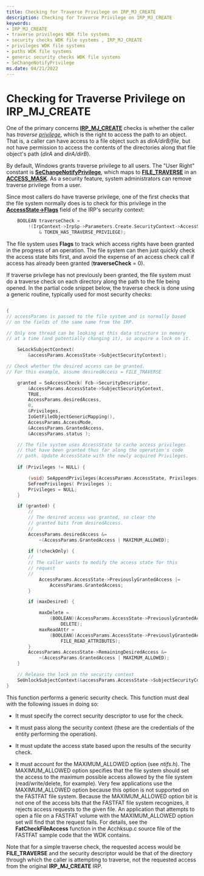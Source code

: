 ```yaml
---
title: Checking for Traverse Privilege on IRP_MJ_CREATE
description: Checking for Traverse Privilege on IRP_MJ_CREATE
keywords:
- IRP_MJ_CREATE
- traverse privileges WDK file systems
- security checks WDK file systems , IRP_MJ_CREATE
- privileges WDK file systems
- paths WDK file systems
- generic security checks WDK file systems
- SeChangeNotifyPrivilege
ms.date: 04/21/2022
---
```


# Checking for Traverse Privilege on IRP_MJ_CREATE

One of the primary concerns [**IRP_MJ_CREATE**](./irp-mj-create.md) checks is whether the caller has *traverse [privilege](privileges.md)*, which is the right to access the path to an object. That is, a caller can have access to a file object such as *dirA/dirB/file*, but not have permission to access the contents of the directories along that file object's path (*dirA* and *dirA/dirB*).

By default, Windows grants traverse privilege to all users. The "User Right" constant is [**SeChangeNotifyPrivilege**](/windows/win32/secauthz/privilege-constants), which maps to [**FILE_TRAVERSE**](/windows-hardware/drivers/ddi/wdm/nf-wdm-zwcreatefile) in an [**ACCESS_MASK**](access-mask.md). As a security feature, system administrators can remove traverse privilege from a user.

Since most callers do have traverse privilege, one of the first checks that the file system normally does is to check for this privilege in the [**AccessState->Flags**](/windows-hardware/drivers/ddi/wdm/ns-wdm-_access_state) field of the IRP's security context:

```cpp
    BOOLEAN traverseCheck = 
        !(IrpContext->IrpSp->Parameters.Create.SecurityContext->AccessState->Flags
            & TOKEN_HAS_TRAVERSE_PRIVILEGE);
```

The file system uses **Flags** to track which access rights have been granted in the progress of an operation. The file system can then just quickly check the access state bits first, and avoid the expense of an access check call if access has already been granted (**traverseCheck** = 0).

If traverse privilege has not previously been granted, the file system must do a traverse check on each directory along the path to the file being opened. In the partial code snippet below, the traverse check is done using a generic routine, typically used for most security checks:

```cpp

{
// accessParams is passed to the file system and is normally based
// on the fields of the same name from the IRP.

// Only one thread can be looking at this data structure in memory
// at a time (and potentially changing it), so acquire a lock on it.

    SeLockSubjectContext(
        &accessParams.AccessState->SubjectSecurityContext);

// Check whether the desired access can be granted.
// For this example, assume desiredAccess = FILE_TRAVERSE

    granted = SeAccessCheck( Fcb->SecurityDescriptor,
        &AccessParams.AccessState->SubjectSecurityContext,
        TRUE,
        AccessParams.desiredAccess,
        0,
        &Privileges,
        IoGetFileObjectGenericMapping(),
        AccessParams.AccessMode,
        &AccessParams.GrantedAccess,
        &AccessParams.status );

    // The file system uses AccessState to cache access privileges
    // that have been granted thus far along the operation's code
    // path. Update AccessState with the newly acquired Privileges.
    
    if (Privileges != NULL) {

        (void) SeAppendPrivileges(AccessParams.AccessState, Privileges );
        SeFreePrivileges( Privileges );
        Privileges = NULL;
    }

    if (granted) {
        //
        // The desired access was granted, so clear the
        // granted bits from desiredAccess. 
        //
        AccessParams.desiredAccess &= 
            ~(AccessParams.GrantedAccess | MAXIMUM_ALLOWED);
 
        if (!checkOnly) {
        //
        // The caller wants to modify the access state for this 
        // request
        //
            AccessParams.AccessState->PreviouslyGrantedAccess |= 
                AccessParams.GrantedAccess;
        }

        if (maxDesired) {

            maxDelete = 
                (BOOLEAN)(AccessParams.AccessState->PreviouslyGrantedAccess & 
                    DELETE);
            maxReadAttr = 
                (BOOLEAN)(AccessParams.AccessState->PreviouslyGrantedAccess & 
                    FILE_READ_ATTRIBUTES);
        }
        AccessParams.AccessState->RemainingDesiredAccess &= 
            ~(AccessParams.GrantedAccess | MAXIMUM_ALLOWED);
    }

    // Release the lock on the security context
    SeUnlockSubjectContext(&accessParams.AccessState->SubjectSecurityContext);  
}
```

This function performs a generic security check. This function must deal with the following issues in doing so:

- It must specify the correct security descriptor to use for the check.

- It must pass along the security context (these are the credentials of the entity performing the operation).

- It must update the access state based upon the results of the security check.

- It must account for the MAXIMUM_ALLOWED option (see *ntifs.h*). The MAXIMUM_ALLOWED option specifies that the file system should set the access to the maximum possible access allowed by the file system (read/write/delete, for example). Very few applications use the MAXIMUM_ALLOWED option because this option is not supported on the FASTFAT file system. Because the MAXIMUM_ALLOWED option bit is not one of the access bits that the FASTFAT file system recognizes, it rejects access requests to the given file. An application that attempts to open a file on a FASTFAT volume with the MAXIMUM_ALLOWED option set will find that the request fails. For details, see the **FatCheckFileAccess** function in the Acchksup.c source file of the FASTFAT sample code that the WDK contains.

Note that for a simple traverse check, the requested access would be **FILE_TRAVERSE** and the security descriptor would be that of the directory through which the caller is attempting to traverse, not the requested access from the original **IRP_MJ_CREATE** IRP.
